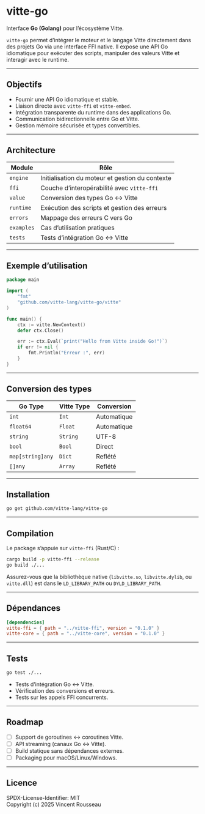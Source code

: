 

# vitte-go

Interface **Go (Golang)** pour l’écosystème Vitte.

`vitte-go` permet d’intégrer le moteur et le langage Vitte directement dans des projets Go via une interface FFI native. Il expose une API Go idiomatique pour exécuter des scripts, manipuler des valeurs Vitte et interagir avec le runtime.

---

## Objectifs

- Fournir une API Go idiomatique et stable.
- Liaison directe avec `vitte-ffi` et `vitte-embed`.
- Intégration transparente du runtime dans des applications Go.
- Communication bidirectionnelle entre Go et Vitte.
- Gestion mémoire sécurisée et types convertibles.

---

## Architecture

| Module        | Rôle |
|----------------|------|
| `engine`       | Initialisation du moteur et gestion du contexte |
| `ffi`          | Couche d’interopérabilité avec `vitte-ffi` |
| `value`        | Conversion des types Go ↔ Vitte |
| `runtime`      | Exécution des scripts et gestion des erreurs |
| `errors`       | Mappage des erreurs C vers Go |
| `examples`     | Cas d’utilisation pratiques |
| `tests`        | Tests d’intégration Go ↔ Vitte |

---

## Exemple d’utilisation

```go
package main

import (
    "fmt"
    "github.com/vitte-lang/vitte-go/vitte"
)

func main() {
    ctx := vitte.NewContext()
    defer ctx.Close()

    err := ctx.Eval(`print("Hello from Vitte inside Go!")`)
    if err != nil {
        fmt.Println("Erreur :", err)
    }
}
```

---

## Conversion des types

| Go Type | Vitte Type | Conversion |
|----------|-------------|-------------|
| `int` | `Int` | Automatique |
| `float64` | `Float` | Automatique |
| `string` | `String` | UTF-8 |
| `bool` | `Bool` | Direct |
| `map[string]any` | `Dict` | Reflété |
| `[]any` | `Array` | Reflété |

---

## Installation

```bash
go get github.com/vitte-lang/vitte-go
```

---

## Compilation

Le package s’appuie sur `vitte-ffi` (Rust/C) :

```bash
cargo build -p vitte-ffi --release
go build ./...
```

Assurez-vous que la bibliothèque native (`libvitte.so`, `libvitte.dylib`, ou `vitte.dll`) est dans le `LD_LIBRARY_PATH` ou `DYLD_LIBRARY_PATH`.

---

## Dépendances

```toml
[dependencies]
vitte-ffi = { path = "../vitte-ffi", version = "0.1.0" }
vitte-core = { path = "../vitte-core", version = "0.1.0" }
```

---

## Tests

```bash
go test ./...
```

- Tests d’intégration Go ↔ Vitte.
- Vérification des conversions et erreurs.
- Tests sur les appels FFI concurrents.

---

## Roadmap

- [ ] Support de goroutines ↔ coroutines Vitte.
- [ ] API streaming (canaux Go ↔ Vitte).
- [ ] Build statique sans dépendances externes.
- [ ] Packaging pour macOS/Linux/Windows.

---

## Licence

SPDX-License-Identifier: MIT  
Copyright (c) 2025 Vincent Rousseau